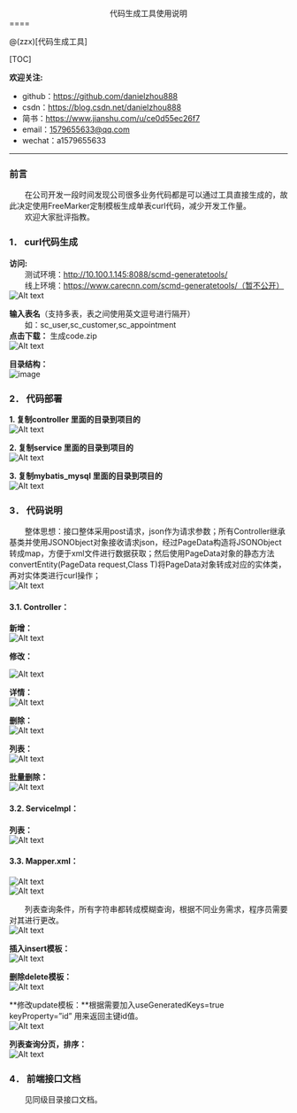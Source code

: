<center>代码生成工具使用说明</center>
====

@(zzx)[代码生成工具]


[TOC]

**欢迎关注:**

* github：https://github.com/danielzhou888
* csdn：https://blog.csdn.net/danielzhou888
* 简书：https://www.jianshu.com/u/ce0d55ec26f7
* email：1579655633@qq.com 
* wechat：a1579655633 
----

### 前言
&emsp;&emsp;在公司开发一段时间发现公司很多业务代码都是可以通过工具直接生成的，故此决定使用FreeMarker定制模板生成单表curl代码，减少开发工作量。  
&emsp;&emsp;欢迎大家批评指教。

### 1．	curl代码生成
**访问:**  
&emsp;&emsp;测试环境：http://10.100.1.145:8088/scmd-generatetools/  
&emsp;&emsp;线上环境：https://www.carecnn.com/scmd-generatetools/（暂不公开）  
![Alt text](https://github.com/danielzhou888/zzx-generatecode/blob/master/src/test/java/com/img/_[{[6ZW{609NMXRSTGD74@V.png)


 **输入表名**（支持多表，表之间使用英文逗号进行隔开）  
 &emsp;&emsp;如：sc_user,sc_customer,sc_appointment  
**点击下载：**    生成code.zip  
![Alt text](https://github.com/danielzhou888/zzx-generatecode/blob/master/src/test/java/com/img/9YVJ$ROQ9K2G}V8Y`_NHV.png)


**目录结构：**   
![image](https://github.com/danielzhou888/zzx-generatecode/blob/master/src/test/java/com/img/@SSHSAD$$VOKCAK9{}7LJA.png)



### 2．	代码部署
**1.	复制controller 里面的目录到项目的**  
![Alt text](https://github.com/danielzhou888/zzx-generatecode/blob/master/src/test/java/com/img/_0RC7Q36D8O@A9HCM@N9V1.png)
 
**2.	复制service 里面的目录到项目的**  
![Alt text](https://github.com/danielzhou888/zzx-generatecode/blob/master/src/test/java/com/img/HI_W7E4WW6[Y9KK2CB5.png)
 
**3.	复制mybatis_mysql 里面的目录到项目的**  
![Alt text](https://github.com/danielzhou888/zzx-generatecode/blob/master/src/test/java/com/img/VRYGURWPV`HY__FYXTW70.png)

 
### 3．	代码说明  
&emsp;&emsp;整体思想：接口整体采用post请求，json作为请求参数；所有Controller继承基类并使用JSONObject对象接收请求json，经过PageData构造将JSONObject转成map，方便于xml文件进行数据获取；然后使用PageData对象的静态方法convertEntity(PageData request,Class<T> T)将PageData对象转成对应的实体类，再对实体类进行curl操作；  
 ![Alt text](https://github.com/danielzhou888/zzx-generatecode/blob/master/src/test/java/com/img/4H~BR6C7BCJUUWUCANDZ4`Y.png)


#### 3.1.	Controller：
**新增：**  
 ![Alt text](https://github.com/danielzhou888/zzx-generatecode/blob/master/src/test/java/com/img/GX6L7XM{WTL~XM4_$$}MFTB.png)

**修改：**  
 
![Alt text](https://github.com/danielzhou888/zzx-generatecode/blob/master/src/test/java/com/img/5WAJSIKN37N3K{EKHIOD0.png)


**详情：**  
![Alt text](https://github.com/danielzhou888/zzx-generatecode/blob/master/src/test/java/com/img/TBSU[V`$5X]7OOOWR3B4]UV.png)

 
**删除：**  
![Alt text](https://github.com/danielzhou888/zzx-generatecode/blob/master/src/test/java/com/img/CI`}[RI1BGG22~QJOB5SL94.png)


 
**列表：**  
![Alt text](https://github.com/danielzhou888/zzx-generatecode/blob/master/src/test/java/com/img/JPC`7Z[@_PCX5}MI}@WB3A.png)

 
**批量删除：**  
![Alt text](https://github.com/danielzhou888/zzx-generatecode/blob/master/src/test/java/com/img/~HQ188V8O`NK6F$MN}6T.png)

 
#### 3.2.	ServiceImpl：  
**列表：**  
![Alt text](https://github.com/danielzhou888/zzx-generatecode/blob/master/src/test/java/com/img/JZY69_H[~RYOYVM]Q6KRB.png)

#### 3.3.	Mapper.xml：  
 
 ![Alt text](https://github.com/danielzhou888/zzx-generatecode/blob/master/src/test/java/com/img/`K[Y{@AUA5W@GDS2{`54Y.png)  
 ![Alt text](https://github.com/danielzhou888/zzx-generatecode/blob/master/src/test/java/com/img/5NAGGQ`30P30_U1VX2FO}E1.png)  


 &emsp;&emsp;列表查询条件，所有字符串都转成模糊查询，根据不同业务需求，程序员需要对其进行更改。  
![Alt text](https://github.com/danielzhou888/zzx-generatecode/blob/master/src/test/java/com/img/KFQ]8HSGYI6W1ET]MIK34.png)

 
**插入insert模板：**  
 ![Alt text](https://github.com/danielzhou888/zzx-generatecode/blob/master/src/test/java/com/img/G_]$05XIP{}A8NPYMT_49WT.png)



**删除delete模板：**  
![Alt text](https://github.com/danielzhou888/zzx-generatecode/blob/master/src/test/java/com/img/SY4]K31783L_`ISD6@42BS.png)  

 
**修改update模板：**根据需要加入useGeneratedKeys=true  keyProperty=”id” 用来返回主键id值。  
![Alt text](https://github.com/danielzhou888/zzx-generatecode/blob/master/src/test/java/com/img/QDQMHXE7KNKXAYTGM5RRYN.png)

 
**列表查询分页，排序：**  
![Alt text](https://github.com/danielzhou888/zzx-generatecode/blob/master/src/test/java/com/img/@ZNQK}5ROSC_$~2I[F.png)
### 4．	前端接口文档  

&emsp;&emsp;见同级目录接口文档。

